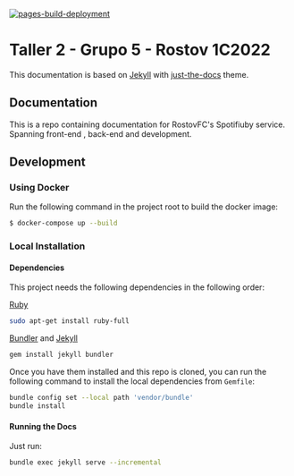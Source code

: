 [![pages-build-deployment](https://github.com/taller2-grupo5-rostov-1c2022/taller2-grupo5-rostov-1c2022.github.io/actions/workflows/pages/pages-build-deployment/badge.svg?branch=master)](https://github.com/taller2-grupo5-rostov-1c2022/taller2-grupo5-rostov-1c2022.github.io/actions/workflows/pages/pages-build-deployment)

# Taller 2 - Grupo 5 - Rostov 1C2022

This documentation is based on [Jekyll](https://jekyllrb.com/) with [just-the-docs](https://just-the-docs.github.io/just-the-docs/) theme.

## Documentation

This is a repo containing documentation for RostovFC's Spotifiuby service.
Spanning front-end , back-end and development.

## Development

### Using Docker

Run the following command in the project root to build the docker image:

```bash
$ docker-compose up --build
```

### Local Installation

#### Dependencies

This project needs the following dependencies in the following order:

[Ruby](https://www.ruby-lang.org/en/documentation/installation/)

```bash
sudo apt-get install ruby-full
```

[Bundler](https://bundler.io/) and [Jekyll](https://jekyllrb.com/)

```bash
gem install jekyll bundler
```

Once you have them installed and this repo is cloned, you can run the following command to install the local dependencies from `Gemfile`:

```bash
bundle config set --local path 'vendor/bundle'
bundle install
```

#### Running the Docs

Just run:

```bash
bundle exec jekyll serve --incremental
```

